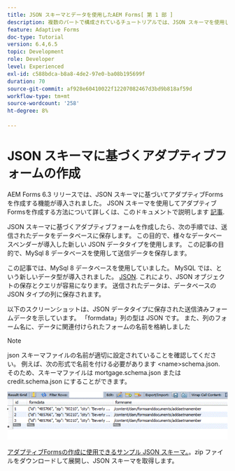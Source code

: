 ```yaml
---
title: JSON スキーマとデータを使用したAEM Forms[ 第 1 部 ]
description: 複数のパートで構成されているチュートリアルでは、JSON スキーマを使用したアダプティブフォームの作成と、送信されたデータのクエリに関する手順を説明します。
feature: Adaptive Forms
doc-type: Tutorial
version: 6.4,6.5
topic: Development
role: Developer
level: Experienced
exl-id: c588bdca-b8a8-4de2-97e0-ba08b195699f
duration: 70
source-git-commit: af928e60410022f12207082467d3bd9b818af59d
workflow-type: tm+mt
source-wordcount: '258'
ht-degree: 8%

---
```


# JSON スキーマに基づくアダプティブフォームの作成


AEM Forms 6.3 リリースでは、JSON スキーマに基づいてアダプティブFormsを作成する機能が導入されました。 JSON スキーマを使用してアダプティブFormsを作成する方法について詳しくは、このドキュメントで説明します [記事](https://experienceleague.adobe.com/docs/experience-manager-65/forms/adaptive-forms-advanced-authoring/template-editor.html?lang=ja).

JSON スキーマに基づくアダプティブフォームを作成したら、次の手順では、送信されたデータをデータベースに保存します。 この目的で、様々なデータベースベンダーが導入した新しい JSON データタイプを使用します。 この記事の目的で、MySql 8 データベースを使用して送信データを保存します。

この記事では、MySql 8 データベースを使用していました。 MySQL では、という新しいデータ型が導入されました。 [JSON](https://dev.mysql.com/doc/refman/8.0/en/json.html). これにより、JSON オブジェクトの保存とクエリが容易になります。 送信されたデータは、データベースの JSON タイプの列に保存されます。

以下のスクリーンショットは、JSON データタイプに保存された送信済みフォームデータを示しています。 「formdata」列の型は JSON です。 また、列のフォーム名に、データに関連付けられたフォームの名前を格納しました

>[!NOTE]
>
>json スキーマファイルの名前が適切に設定されていることを確認してください。 例えば、次の形式で名前を付ける必要があります &lt;name>schema.json. そのため、スキーマファイルは mortgage.schema.json または credit.schema.json にすることができます。


![datastored](assets/datastored.gif)


[アダプティブFormsの作成に使用できるサンプル JSON スキーマ。](assets/samplejsonschemas.zip)。zip ファイルをダウンロードして展開し、JSON スキーマを取得します。
